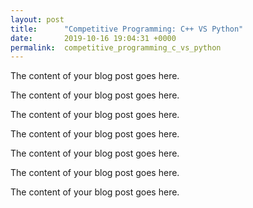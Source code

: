 ```yaml
---
layout: post
title:      "Competitive Programming: C++ VS Python"
date:       2019-10-16 19:04:31 +0000
permalink:  competitive_programming_c_vs_python
---
```








The content of your blog post goes here.


The content of your blog post goes here.

The content of your blog post goes here.

The content of your blog post goes here.

The content of your blog post goes here.

The content of your blog post goes here.

The content of your blog post goes here.
